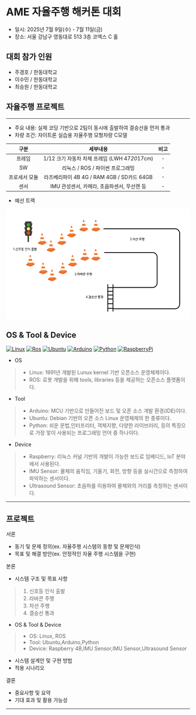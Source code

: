 # AME 자율주행 해커톤 대회
* 일시: 2025년 7월 9일(수) - 7월 11일(금)
* 장소: 서울 강남구 영동대로 513 3층 코엑스 C 홀

## 대회 참가 인원
* 주경호 / 한동대학교
* 이수민 / 한동대학교
* 최승원 / 한동대학교

## 자율주행 프로젝트
---
* 주요 내용: 실제 코딩 기반으로 2팀이 동시에 출발하여 결승선을 먼저 통과
* 차량 조건: 자이트론 실습용 자율주행 모형차량 C모델

| 구분 | 세부내용 | 비고 |
| :------------: | :------------------------------: | :------------: |
| 프레임 | 1/12 크기 자동차 차체 프레임 (LWH 47*20*17cm) | - |
| SW | 리눅스 / ROS / 파이썬 프로그래밍 | - |
| 프로세서 모듈 | 라즈베리파이 4B 4G / RAM 4GB / SD카드 64GB | - |
| 센서 | IMU 관성센서, 카메라, 초음파센서, 무선랜 등 | - |

* 예선 트랙
<img src="image/track.png" width="600" height ="300">


## OS & Tool & Device
[![Linux](https://img.shields.io/badge/-Linux-FCC624?logo=Linux&style=flat-square&logoColor=black)](https://www.kernel.org)
[![Ros](https://img.shields.io/badge/-ROS-22314E?logo=Ros&style=flat-square&logoColor=white)](https://www.ros.org)
[![Ubuntu](https://img.shields.io/badge/-Ubuntu-E95420?logo=Ubuntu&style=flat-square&logoColor=white)](https://ubuntu.com)
[![Arduino](https://img.shields.io/badge/Arduino-00878F?logo=arduino&style=flat-square&logoColor=fff&style=plastic)](https://www.arduino.cc)
[![Python](https://img.shields.io/badge/Python-3776AB?style=flat-square&logo=Python&logoColor=white)](https://www.python.org)
[![RaspberryPi](https://img.shields.io/badge/-RaspberryPi-C51A4A?style=flat-square&logo=Raspberry-Pi)](https://www.raspberrypi.com)
* OS
>* Linux: 1991년 개발된 Lunux kernel 기반 오픈소스 운영체제이다.
>* ROS: 로봇 개발을 위해 tools, libraries 등을 제공하는 오픈소스 플랫폼이다.
* Tool
>* Arduino: MCU 기반으로 만들어진 보드 및 오픈 소스 개발 환경(IDE)이다.
>* Ubuntu: Debian 기반의 오픈 소스 Linux 운영체제의 한 종류이다.
>* Python: 쉬운 문법,인터프리터, 객체지향, 다양한 라이브러리, 등의 특징으로 가장 맣이 사용되는 프로그래밍 언어 중 하나이다.
* Device
>* Raspberry:  리눅스 커널 기반의 개발이 가능한 보드로 임베디드, IoT 분야에서 사용된다.
>* IMU Sensor: 물체의 움직임, 기울기, 회전, 방향 등을 실시간으로 측정하여 파악하는 센서이다.
>* Ultrasound Sensor: 초음파를 이용하여 물체와의 거리를 측정하는 센서이다.
---
## 프로젝트 

서론
* 동기 및 문제 정의(ex. 자율주행 시스템의 동향 및 문제인식)
* 목표 및 해결 방안(ex. 안정적인 자율 주행 시스템을 구현)

본론
* 시스템 구조 및 목표 사항 
>1. 신호등 인식 출발
>2. 라바콘 주행
>3. 차선 주행
>4. 결승선 통과
* OS & Tool & Device
>* OS: Linux, ROS
>* Tool: Ubuntu,Arduino,Python
>* Device: Raspberry 4B,IMU Sensor,IMU Sensor,Ultrasound Sensor
* 시스템 설계안 및 구현 방법
* 적용 시나리오

결론
* 중요사항 및 요약
* 기대 효과 및 활용 가능성


---

